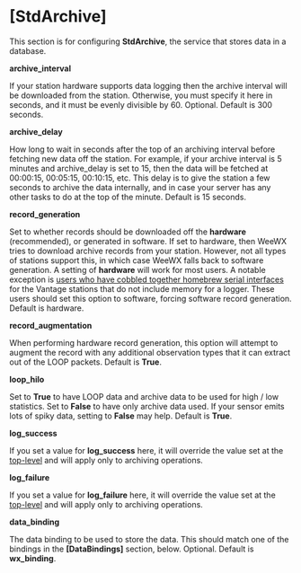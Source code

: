 # [StdArchive]
This section is for configuring **StdArchive**, the service that stores data in a database.

**archive_interval**

If your station hardware supports data logging then the archive interval will be downloaded from the station. Otherwise, you must specify it here in seconds, and it must be evenly divisible by 60. Optional. Default is 300 seconds.

**archive_delay**

How long to wait in seconds after the top of an archiving interval before fetching new data off the station. For example, if your archive interval is 5 minutes and archive_delay is set to 15, then the data will be fetched at 00:00:15, 00:05:15, 00:10:15, etc. This delay is to give the station a few seconds to archive the data internally, and in case your server has any other tasks to do at the top of the minute. Default is 15 seconds.

**record_generation**

Set to whether records should be downloaded off the **hardware** (recommended), or generated in software. If set to hardware, then WeeWX tries to download archive records from your station. However, not all types of stations support this, in which case WeeWX falls back to software generation. A setting of **hardware** will work for most users. A notable exception is [users who have cobbled together homebrew serial interfaces](https://www.wxforum.net/index.php?topic=10315.0) for the Vantage stations that do not include memory for a logger. These users should set this option to software, forcing software record generation. Default is hardware.

**record_augmentation**

When performing hardware record generation, this option will attempt to augment the record with any additional observation types that it can extract out of the LOOP packets. Default is **True**.

**loop_hilo**

Set to **True** to have LOOP data and archive data to be used for high / low statistics. Set to **False** to have only archive data used. If your sensor emits lots of spiky data, setting to **False** may help. Default is **True**.

**log_success**

If you set a value for **log_success** here, it will override the value set at the [top-level](/weewx-config-file/general/#general) and will apply only to archiving operations.

**log_failure**

If you set a value for **log_failure** here, it will override the value set at the [top-level](/weewx-config-file/general/#general) and will apply only to archiving operations.

**data_binding**

The data binding to be used to store the data. This should match one of the bindings in the **[DataBindings]** section, below. Optional. Default is **wx_binding**.
